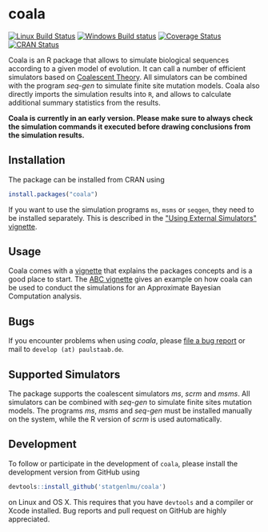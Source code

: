 coala
=====

[![Linux Build Status](https://travis-ci.org/statgenlmu/coala.png?branch=master)](https://travis-ci.org/statgenlmu/coala) 
[![Windows Build status](https://ci.appveyor.com/api/projects/status/uoduv0q64ddnqfva/branch/master?svg=true)](https://ci.appveyor.com/project/paulstaab/coala-02w83/branch/master)
[![Coverage Status](https://coveralls.io/repos/statgenlmu/coala/badge.svg?branch=master)](https://coveralls.io/r/statgenlmu/coala)
[![CRAN Status](http://www.r-pkg.org/badges/version/coala)](http://cran.r-project.org/web/packages/coala)

Coala is an R package that allows to simulate biological sequences according
to a given model of evolution.  It can call a number of efficient 
simulators based on
[Coalescent Theory](https://en.wikipedia.org/wiki/Coalescent_theory). 
All simulators can be combined with the program _seq-gen_ to simulate finite 
site mutation models. 
Coala also directly imports the simulation results into `R`, and allows to
calculate additional summary statistics from the results.

__Coala is currently in an early version. Please make sure to always
check the simulation commands it executed before drawing conclusions
from the simulation results.__


Installation
------------

The package can be installed from CRAN using

```R
install.packages("coala")
```

If you want to use the simulation programs `ms`, `msms` or `seqgen`, 
they need to be installed separately. This is described in the 
["Using External Simulators" vignette](http://rpubs.com/paulstaab/coala-installation).


Usage
-----
Coala comes with a [vignette](http://rpubs.com/paulstaab/coala-introduction)
that explains the packages concepts and is a good place to start.
The [ABC vignette](http://rpubs.com/paulstaab/coala-abc) gives an example
on how coala can be used to conduct the simulations for an Approximate Bayesian
Computation analysis.


Bugs
----
If you encounter problems when using _coala_, please 
[file a bug report](https://github.com/statgenlmu/coala/issues) or mail to
`develop (at) paulstaab.de`.


Supported Simulators
--------------------
The package supports the coalescent simulators _ms_, _scrm_ and _msms_.
All simulators can be combined with _seq-gen_ to simulate finite sites 
mutation models. The programs _ms_, _msms_ and _seq-gen_ must be installed 
manually on the system, while the R version of _scrm_ is used automatically.


Development
-----------
To follow or participate in the development of `coala`, please install the 
development version from GitHub using

```R
devtools::install_github('statgenlmu/coala')
```

on Linux and OS X. This requires that you have `devtools` and a compiler or 
Xcode installed. Bug reports and pull request on GitHub are highly appreciated.
